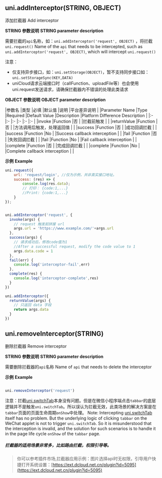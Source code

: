 ## uni.addInterceptor(STRING, OBJECT)
添加拦截器
Add interceptor

<!-- UNIAPPAPIJSON.addInterceptor.compatibility -->

**STRING 参数说明**
**STRING parameter description**

需要拦截的`api`名称，如：`uni.addInterceptor('request', OBJECT)` ，将拦截 `uni.request()`
Name of the `api` that needs to be intercepted, such as `uni.addInterceptor('request', OBJECT)`, which will intercept `uni.request()`

注意：

- 仅支持异步接口，如：`uni.setStorage(OBJECT)`，暂不支持同步接口如：`uni.setStorageSync(KEY,DATA)`
- uniCloud请求云端接口时（callFunction、uploadFile等）也会使用uni.request发送请求，请确保拦截器内不错误的处理此类请求

**OBJECT 参数说明**
**OBJECT parameter description**

|参数名		|类型		|必填	|默认值	|说明		|平台差异说明	|
|Parameter Name |Type |Required |Default Value |Description |Platform Difference Description |
|:-			|:-			|:-		|:-		|:-			|:-			|
|invoke		|Function	|否		|		|拦截前触发	|			|
|returnValue		|Function	|否		|		|方法调用后触发，处理返回值	|			|
|success	|Function	|否		|		|成功回调拦截	|			|
|success |Function |No | |Success callback interception | |
|fail		|Function	|否		|		|失败回调拦截	|			|
|fail |Function |No | |Fail callback interception | |
|complete	|Function	|否		|		|完成回调拦截	|			|
|complete |Function |No | |Complete callback interception | |


**示例**
**Example**

```javascript
uni.request({
    url: 'request/login', //仅为示例，并非真实接口地址。
    success: (res) => {
        console.log(res.data);
        // 打印： {code:1,...}
        //Print: {code:1,...}
    }
});


uni.addInterceptor('request', {
  invoke(args) {
    // request 触发前拼接 url
    args.url = 'https://www.example.com/'+args.url
  },
  success(args) {
    // 请求成功后，修改code值为1
    //After a successful request, modify the code value to 1
    args.data.code = 1
  },
  fail(err) {
    console.log('interceptor-fail',err)
  },
  complete(res) {
    console.log('interceptor-complete',res)
  }
})

uni.addInterceptor({
  returnValue(args) {
    // 只返回 data 字段
    return args.data
  }
})

```

## uni.removeInterceptor(STRING)
删除拦截器
Remove interceptor

<!-- UNIAPPAPIJSON.removeInterceptor.compatibility -->

**STRING 参数说明**
**STRING parameter description**

需要删除拦截器的`api`名称
Name of `api` that needs to delete the interceptor

**示例**
**Example**

```javascript

uni.removeInterceptor('request')

```

注意：拦截[uni.switchTab](https://uniapp.dcloud.io/api/router?id=switchtab)本身没有问题。但是在微信小程序端点击`tabbar`的底层逻辑并不是触发`uni.switchTab`。所以误认为拦截无效，此类场景的解决方案是在`tabbar`页面的页面生命周期`onShow`中处理。
Note: Intercepting [uni.switchTab](https://uniapp.dcloud.io/api/router?id=switchtab) itself has no problem. But the underlying logic of clicking `tabbar` on the WeChat applet is not to trigger `uni.switchTab`. So it is misunderstood that the interception is invalid, and the solution for such scenarios is to handle it in the page life cycle `onShow` of the `tabbar` page.

##### 拦截器的适用场景非常多，比如路由拦截，权限引导等。
> 你可以参考插件市场,拦截器应用示例：图片选择api时无权限，引导用户快捷打开系统设置：[https://ext.dcloud.net.cn/plugin?id=5095](https://ext.dcloud.net.cn/plugin?id=5095)
